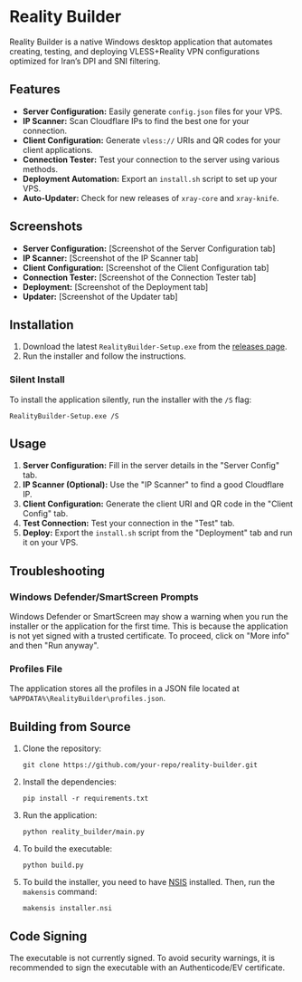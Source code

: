 # Reality Builder

Reality Builder is a native Windows desktop application that automates creating, testing, and deploying VLESS+Reality VPN configurations optimized for Iran’s DPI and SNI filtering.

## Features

*   **Server Configuration:** Easily generate `config.json` files for your VPS.
*   **IP Scanner:** Scan Cloudflare IPs to find the best one for your connection.
*   **Client Configuration:** Generate `vless://` URIs and QR codes for your client applications.
*   **Connection Tester:** Test your connection to the server using various methods.
*   **Deployment Automation:** Export an `install.sh` script to set up your VPS.
*   **Auto-Updater:** Check for new releases of `xray-core` and `xray-knife`.

## Screenshots

*   **Server Configuration:** [Screenshot of the Server Configuration tab]
*   **IP Scanner:** [Screenshot of the IP Scanner tab]
*   **Client Configuration:** [Screenshot of the Client Configuration tab]
*   **Connection Tester:** [Screenshot of the Connection Tester tab]
*   **Deployment:** [Screenshot of the Deployment tab]
*   **Updater:** [Screenshot of the Updater tab]

## Installation

1.  Download the latest `RealityBuilder-Setup.exe` from the [releases page](https://github.com/your-repo/reality-builder/releases).
2.  Run the installer and follow the instructions.

### Silent Install

To install the application silently, run the installer with the `/S` flag:

```
RealityBuilder-Setup.exe /S
```

## Usage

1.  **Server Configuration:** Fill in the server details in the "Server Config" tab.
2.  **IP Scanner (Optional):** Use the "IP Scanner" to find a good Cloudflare IP.
3.  **Client Configuration:** Generate the client URI and QR code in the "Client Config" tab.
4.  **Test Connection:** Test your connection in the "Test" tab.
5.  **Deploy:** Export the `install.sh` script from the "Deployment" tab and run it on your VPS.

## Troubleshooting

### Windows Defender/SmartScreen Prompts

Windows Defender or SmartScreen may show a warning when you run the installer or the application for the first time. This is because the application is not yet signed with a trusted certificate. To proceed, click on "More info" and then "Run anyway".

### Profiles File

The application stores all the profiles in a JSON file located at `%APPDATA%\RealityBuilder\profiles.json`.

## Building from Source

1.  Clone the repository:
    ```
    git clone https://github.com/your-repo/reality-builder.git
    ```
2.  Install the dependencies:
    ```
    pip install -r requirements.txt
    ```
3.  Run the application:
    ```
    python reality_builder/main.py
    ```
4.  To build the executable:
    ```
    python build.py
    ```
5.  To build the installer, you need to have [NSIS](https://nsis.sourceforge.io/Download) installed. Then, run the `makensis` command:
    ```
    makensis installer.nsi
    ```

## Code Signing

The executable is not currently signed. To avoid security warnings, it is recommended to sign the executable with an Authenticode/EV certificate.
